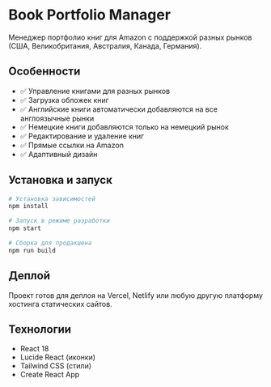 # Book Portfolio Manager

Менеджер портфолио книг для Amazon с поддержкой разных рынков (США, Великобритания, Австралия, Канада, Германия).

## Особенности

- ✅ Управление книгами для разных рынков
- ✅ Загрузка обложек книг
- ✅ Английские книги автоматически добавляются на все англоязычные рынки
- ✅ Немецкие книги добавляются только на немецкий рынок
- ✅ Редактирование и удаление книг
- ✅ Прямые ссылки на Amazon
- ✅ Адаптивный дизайн

## Установка и запуск

```bash
# Установка зависимостей
npm install

# Запуск в режиме разработки
npm start

# Сборка для продакшена
npm run build
```

## Деплой

Проект готов для деплоя на Vercel, Netlify или любую другую платформу хостинга статических сайтов.

## Технологии

- React 18
- Lucide React (иконки)
- Tailwind CSS (стили)
- Create React App